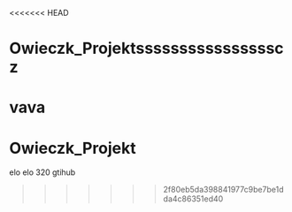 <<<<<<< HEAD
# Owieczk_Projektsssssssssssssssscz

vava
=======
# Owieczk_Projekt

elo elo 320
gtihub
>>>>>>> 2f80eb5da398841977c9be7be1dda4c86351ed40
